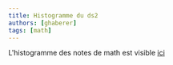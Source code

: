 ```yaml
---
title: Histogramme du ds2
authors: [ghaberer]
tags: [math]
---
```

L'histogramme des notes de math est visible [ici](./docs/math/doc4)